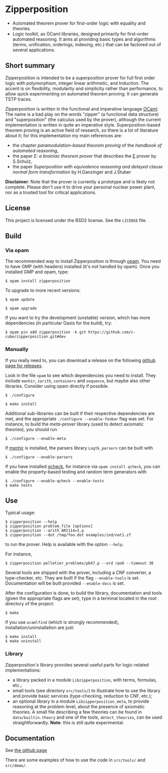 # Zipperposition

- Automated theorem prover for first-order logic with equality and theories.
- Logic toolkit, as OCaml libraries, designed primarily for first-order
  automated reasoning. It aims at providing basic types and algorithms (terms,
  unification, orderings, indexing, etc.) that can be factored out of several
  applications.

## Short summary

Zipperposition is intended to be a superposition prover for full first
order logic with polymorphism, integer linear arithmetic, and Induction.
The accent is on flexibility, modularity and simplicity rather than
performance, to allow quick experimenting on automated theorem proving. It
can generate TSTP traces.

Zipperposition is written in the functional and imperative language
[OCaml](http://caml.inria.fr). The name is a bad play on the words "zipper" (a
functional data structure) and "superposition" (the calculus used by the
prover), although the current implementation is written in quite an imperative style.
Superposition-based theorem proving is an active field of research, so
there is a lot of literature about it; for this implementation my main references
are:

* the chapter _paramodulation-based theorem proving_ of the _handbook of automated reasoning_,
* the paper _E: a brainiac theorem prover_ that describes the [E](http://eprover.org) prover by S.Schulz,
* the paper _Superposition with equivalence reasoning and delayed clause normal form transformation_ by H.Ganzinger and J.Stuber

**Disclaimer**: Note that the prover is currently a prototype and is
likely not complete. Please don't use it to drive your personal
nuclear power plant, nor as a trusted tool for critical applications.

## License

This project is licensed under the BSD2 license. See the `LICENSE` file.

## Build

### Via opam

The recommended way to install Zipperposition is through [opam](http://opam.ocaml.org/).
You need to have GMP (with headers) installed (it's not handled by opam).  Once
you installed GMP and opam, type:

    $ opam install zipperposition

To upgrade to more recent versions:

    $ opam update

    $ opam upgrade

If you want to try the development (unstable) version, which has more
dependencies (in particular Oasis for the build), try:

    $ opam pin add zipperposition -k git https://github.com/c-cube/zipperposition.git#dev

### Manually

If you really need to, you can download a release on the
following [github page for releases](https://github.com/c-cube/zipperposition/releases).

Look in the file `opam` to see which dependencies you need to install.
They include `menhir`, `zarith`, `containers` and `sequence`, but
maybe also other libraries. Consider using opam directly if possible.

    $ ./configure

    $ make install

Additional sub-libraries can be built if their respective dependencies
are met, and the appropriate `./configure --enable-foobar` flag was set.
For instance, to build the *meta-prover* library (used to detect axiomatic
theories), you should run

    $ ./configure --enable-meta

If [menhir](http://cristal.inria.fr/~fpottier/menhir/) is installed, the
parsers library `Logtk_parsers` can be built with

    $ ./configure --enable-parsers

If you have installed [qcheck](https://github.com/c-cube/qcheck/), for instance
via `opam install qcheck`, you can enable the property-based testing and
random term generators with

    $ ./configure --enable-qcheck --enable-tests
    $ make tests


## Use

Typical usage:

    $ zipperposition --help
    $ zipperposition problem_file [options]
    $ zipperposition --arith ARI114=1.p
    $ zipperposition --dot /tmp/foo.dot examples/ind/nat1.zf

to run the prover. Help is available with the option `--help`.

For instance,

    $ zipperposition pelletier_problems/pb47.p --ord rpo6 --timeout 30

Several tools are shipped with the prover, including a CNF converter, a type-checker,
etc. They are built if the flag `--enable-tools` is set. Documentation
will be built provided `--enable-docs` is set.

After the configuration is done, to build the library, documentation and tools
(given the appropriate flags are set), type in a terminal located in the root
directory of the project:

    $ make

If you use `ocamlfind` (which is strongly recommended),
installation/uninstallation are just:

    $ make install
    $ make uninstall

### Library

Zipperposition's library provides several useful
parts for logic-related implementations:

- a library packed in a module `Libzipperposition`, with terms, formulas, etc.;
- small tools (see directory `src/tools/`) to illustrate how to use the library
    and provide basic services (type-checking, reduction to CNF, etc.);
- an optional library in a module `Libzipperposition_meta`,
    to provide reasoning at the problem level, about the presence of axiomatic
    theories. A small file describing a few theories can be found in
    `data/builtin.theory` and one of the tools, `detect_theories`, can be
    used straightforwardly. **Note**: this is still quite experimental.

## Documentation

See [the github page](http://c-cube.github.io/zipperposition/)

There are some examples of how to use the code in `src/tools/`
and `src/demo/`.

